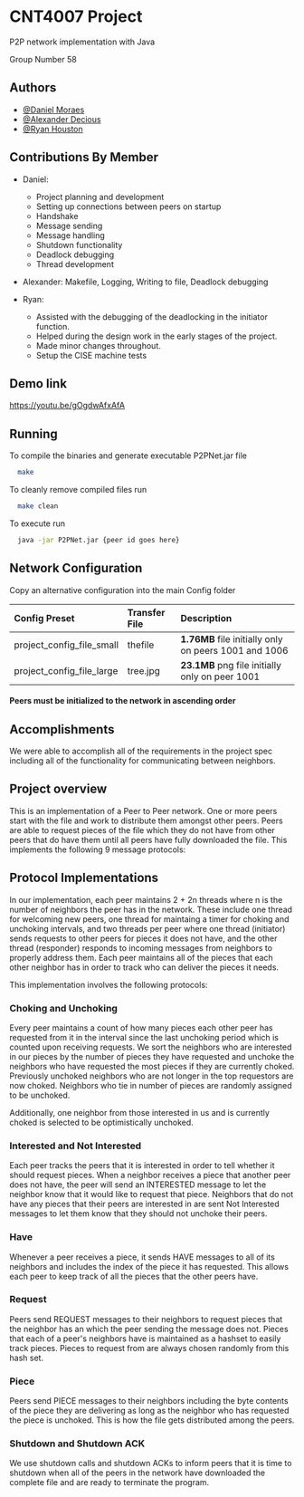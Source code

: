 
# CNT4007 Project


P2P network implementation with Java

Group Number 58 

## Authors

- [@Daniel Moraes](https://github.com/Daniel-Moraes1)
- [@Alexander Decious](https://github.com/adeci)
- [@Ryan Houston](https://github.com/ryanh6900)

## Contributions By Member

- Daniel:
    - Project planning and development
    - Setting up connections between peers on startup
    - Handshake
    - Message sending
    - Message handling
    - Shutdown functionality
    - Deadlock debugging
    - Thread development
    
- Alexander: Makefile, Logging, Writing to file, Deadlock debugging
- Ryan:
  - Assisted with the debugging of the deadlocking in the initiator function. 
  - Helped during the design work in the early stages of the project. 
  - Made minor changes throughout.
  - Setup the CISE machine tests

## Demo link
https://youtu.be/gOgdwAfxAfA

## Running

To compile the binaries and generate executable P2PNet.jar file

```bash
  make
```

To cleanly remove compiled files run
```bash
  make clean
```

To execute run
```bash
  java -jar P2PNet.jar {peer id goes here}
```


## Network Configuration

Copy an alternative configuration into the main Config folder

| Config Preset | Transfer File     | Description                |
| :-------- | :------- | :------------------------- |
| project_config_file_small | thefile | **1.76MB** file initially only on peers 1001 and 1006|
| project_config_file_large | tree.jpg | **23.1MB** png file initially only on peer 1001|

#### Peers must be initialized to the network in ascending order

## Accomplishments
We were able to accomplish all of the requirements in the project spec including all of the functionality for communicating between neighbors.

## Project overview
This is an implementation of a Peer to Peer network.
One or more peers start with the file and work to distribute them amongst other peers. Peers are able to request pieces of the file which they do not have from other peers that do have them until all peers have fully downloaded the file. This implements the following 9 message protocols:

## Protocol Implementations
In our implementation, each peer maintains 2 + 2n threads where n is the number of neighbors the peer has in the network. These include one thread for welcoming new peers, one thread for maintaing a timer for choking and unchoking intervals, and two threads per peer where one thread (initiator) sends requests to other peers for pieces it does not have, and the other thread (responder) responds to incoming messages from neighbors to properly address them. Each peer maintains all of the pieces that each other neighbor has in order to track who can deliver the pieces it needs.

This implementation involves the following protocols: 

### Choking and Unchoking
Every peer maintains a count of how many pieces each other peer has requested from it in the interval since the last unchoking period which is counted upon receiving requests. We sort the neighbors who are interested in our pieces by the number of pieces they have requested and unchoke the neighbors who have requested the most pieces if they are currently choked. Previously unchoked neighbors who are not longer in the top requestors are now choked. Neighbors who tie in number of pieces are randomly assigned to be unchoked.

Additionally, one neighbor from those interested in us and is currently choked is selected to be optimistically unchoked.

### Interested and Not Interested
Each peer tracks the peers that it is interested in order to tell whether it should request pieces. When a neighbor receives a piece that another peer does not have, the peer will send an INTERESTED message to let the neighbor know that it would like to request that piece. Neighbors that do not have any pieces that their peers are interested in are sent Not Interested messages to let them know that they should not unchoke their peers.

### Have
Whenever a peer receives a piece, it sends HAVE messages to all of its neighbors and includes the index of the piece it has requested. This allows each peer to keep track of all the pieces that the other peers have.

### Request
Peers send REQUEST messages to their neighbors to request pieces that the neighbor has an which the peer sending the message does not. Pieces that each of a peer's neighbors have is maintained as a hashset to easily track pieces. Pieces to request from are always chosen randomly from this hash set.

### Piece
Peers send PIECE messages to their neighbors including the byte contents of the piece they are delivering as long as the neighbor who has requested the piece is unchoked. This is how the file gets distributed among the peers.

### Shutdown and Shutdown ACK
We use shutdown calls and shutdown ACKs to inform peers that it is time to shutdown when all of the peers in the network have downloaded the complete file and are ready to terminate the program.
